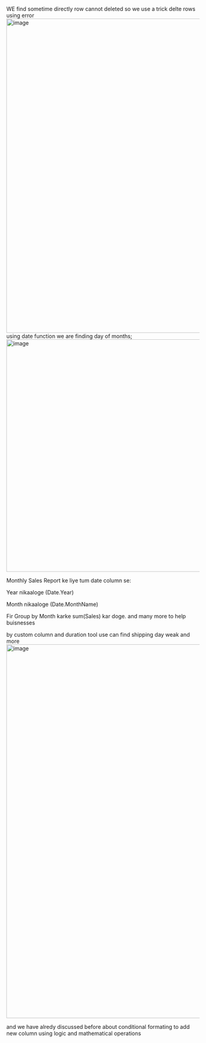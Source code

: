 WE find sometime directly row cannot deleted 
so we use a trick 
delte rows using error
<img width="533" height="818" alt="image" src="https://github.com/user-attachments/assets/b7ef2264-aa0b-4ac2-a349-8ca71a3098b6" />
using date function we are finding day of months;
<img width="668" height="605" alt="image" src="https://github.com/user-attachments/assets/c4de1cb1-0493-47d4-94f1-0376a1161b7f" />


Monthly Sales Report ke liye tum date column se:

Year nikaaloge (Date.Year)

Month nikaaloge (Date.MonthName)

Fir Group by Month karke sum(Sales) kar doge. and many more to help buisnesses

by custom column and duration tool use can find shipping day weak and more
<img width="862" height="973" alt="image" src="https://github.com/user-attachments/assets/a7164165-e0fc-4e51-a0c8-d9cfabdb7c32" />

and we have alredy discussed before about conditional formating to add new column using logic and mathematical operations
